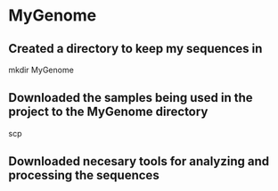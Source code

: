 # MyGenome
## Created a directory to keep my sequences in 
mkdir MyGenome 
## Downloaded the samples being used in the project to the MyGenome directory 
scp 
## Downloaded necesary tools for analyzing and processing the sequences



